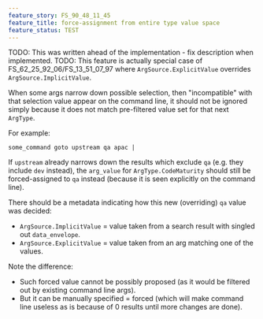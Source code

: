 ```yaml
---
feature_story: FS_90_48_11_45
feature_title: force-assignment from entire type value space
feature_status: TEST
---
```


TODO: This was written ahead of the implementation - fix description when implemented.
TODO: This feature is actually special case of FS_62_25_92_06/FS_13_51_07_97 where `ArgSource.ExplicitValue` overrides `ArgSource.ImplicitValue`.

When some args narrow down possible selection,
then "incompatible" with that selection value appear on the command line,
it should not be ignored simply because it does not match pre-filtered value set for that next `ArgType`.

For example:

```
some_command goto upstream qa apac |
```

If `upstream` already narrows down the results which exclude `qa`
(e.g. they include `dev` instead), the `arg_value` for `ArgType.CodeMaturity`
should still be forced-assigned to `qa` instead (because it is seen explicitly on the command line).

There should be a metadata indicating how this new (overriding) `qa` value was decided:
*   `ArgSource.ImplicitValue` = value taken from a search result with singled out `data_envelope`.
*   `ArgSource.ExplicitValue` = value taken from an arg matching one of the values.

Note the difference:
*   Such forced value cannot be possibly proposed
    (as it would be filtered out by existing command line args).
*   But it can be manually specified = forced
    (which will make command line useless as is because of 0 results until more changes are done).
